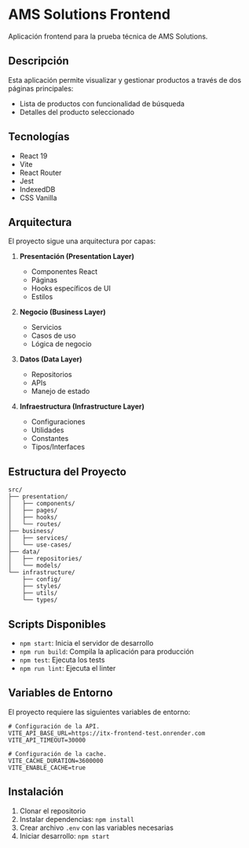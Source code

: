 # AMS Solutions Frontend

Aplicación frontend para la prueba técnica de AMS Solutions.

## Descripción

Esta aplicación permite visualizar y gestionar productos a través de dos páginas principales:

- Lista de productos con funcionalidad de búsqueda
- Detalles del producto seleccionado

## Tecnologías

- React 19
- Vite
- React Router
- Jest
- IndexedDB
- CSS Vanilla

## Arquitectura

El proyecto sigue una arquitectura por capas:

1. **Presentación (Presentation Layer)**

   - Componentes React
   - Páginas
   - Hooks específicos de UI
   - Estilos

2. **Negocio (Business Layer)**

   - Servicios
   - Casos de uso
   - Lógica de negocio

3. **Datos (Data Layer)**

   - Repositorios
   - APIs
   - Manejo de estado

4. **Infraestructura (Infrastructure Layer)**
   - Configuraciones
   - Utilidades
   - Constantes
   - Tipos/Interfaces

## Estructura del Proyecto

```
src/
├── presentation/
│   ├── components/
│   ├── pages/
│   ├── hooks/
│   └── routes/
├── business/
│   ├── services/
│   └── use-cases/
├── data/
│   ├── repositories/
│   └── models/
└── infrastructure/
    ├── config/
    ├── styles/
    ├── utils/
    └── types/
```

## Scripts Disponibles

- `npm start`: Inicia el servidor de desarrollo
- `npm run build`: Compila la aplicación para producción
- `npm test`: Ejecuta los tests
- `npm run lint`: Ejecuta el linter

## Variables de Entorno

El proyecto requiere las siguientes variables de entorno:

```env
# Configuración de la API.
VITE_API_BASE_URL=https://itx-frontend-test.onrender.com
VITE_API_TIMEOUT=30000

# Configuración de la cache.
VITE_CACHE_DURATION=3600000
VITE_ENABLE_CACHE=true
```

## Instalación

1. Clonar el repositorio
2. Instalar dependencias: `npm install`
3. Crear archivo `.env` con las variables necesarias
4. Iniciar desarrollo: `npm start`
